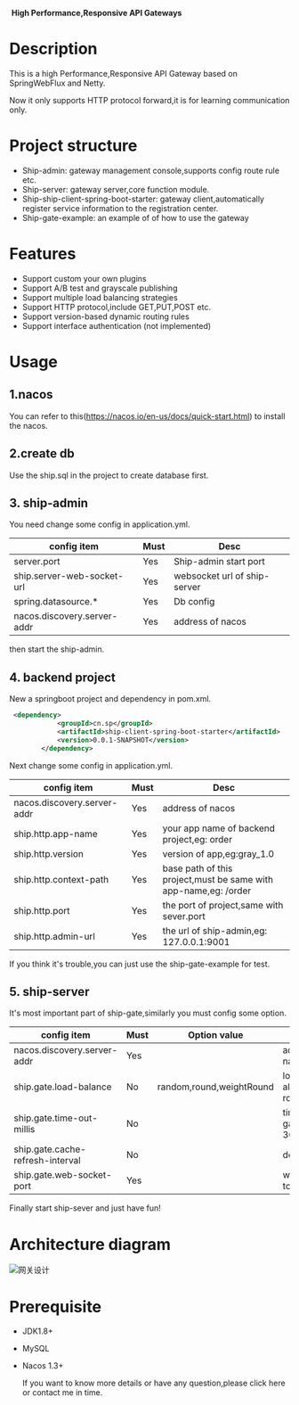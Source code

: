 ​															**High Performance,Responsive API Gateways**

# Description

This is a  high Performance,Responsive API Gateway based on SpringWebFlux and Netty.

Now it only supports HTTP protocol forward,it is for learning communication only.

# Project structure

- Ship-admin: gateway management console,supports config route rule etc.
- Ship-server: gateway server,core function module.
- Ship-ship-client-spring-boot-starter: gateway client,automatically register service information to the registration center.
- Ship-gate-example: an example of of how to use the gateway

# Features

- Support custom your own plugins
- Support A/B test and grayscale publishing
- Support multiple load balancing strategies
- Support HTTP protocol,include GET,PUT,POST etc.
- Support version-based dynamic routing rules
- Support interface authentication (not implemented)

# Usage

## 1.nacos

You can refer to this(https://nacos.io/en-us/docs/quick-start.html) to install the nacos.

## 2.create db

Use the ship.sql in the project to create database first.

## 3. ship-admin

You need change some config in application.yml.

| config item                 | Must | Desc                         |
| --------------------------- | ---- | ---------------------------- |
| server.port                 | Yes  | Ship-admin start port        |
| ship.server-web-socket-url  | Yes  | websocket url of ship-server |
| spring.datasource.*         | Yes  | Db config                    |
| nacos.discovery.server-addr | Yes  | address of nacos             |

then start the ship-admin.

## 4. backend project

New a springboot project and dependency in pom.xml.

```xml
 <dependency>
            <groupId>cn.sp</groupId>
            <artifactId>ship-client-spring-boot-starter</artifactId>
            <version>0.0.1-SNAPSHOT</version>
        </dependency>
```

Next change some config in application.yml.

| config item                 | Must | Desc                                                         |
| --------------------------- | ---- | ------------------------------------------------------------ |
| nacos.discovery.server-addr | Yes  | address of nacos                                             |
| ship.http.app-name          | Yes  | your app name of backend project,eg: order                   |
| ship.http.version           | Yes  | version of app,eg:gray_1.0                                   |
| ship.http.context-path      | Yes  | base path of this project,must be same with app-name,eg: /order |
| ship.http.port              | Yes  | the port of project,same with sever.port                     |
| ship.http.admin-url         | Yes  | the url of ship-admin,eg: 127.0.0.1:9001                     |

If you think it's trouble,you can just use the ship-gate-example for test.

## 5. ship-server

It's most important part of ship-gate,similarly you must config some option.

| config item                      | Must | Option value             | Desc                                      |
| -------------------------------- | ---- | ------------------------ | ----------------------------------------- |
| nacos.discovery.server-addr      | Yes  |                          | address of nacos                          |
| ship.gate.load-balance           | No   | random,round,weightRound | load balance algorithm,default round      |
| ship.gate.time-out-millis        | No   |                          | time out millis of gateway,default 3000ms |
| ship.gate.cache-refresh-interval | No   |                          | default 10s                               |
| ship.gate.web-socket-port        | Yes  |                          | websocket port to listen                  |

Finally start ship-sever and just have fun!



# Architecture diagram

![网关设计](http://wwww.2ysp.top/gateway.png)

# Prerequisite

- JDK1.8+

- MySQL

- Nacos 1.3+

  

  If you want to know more details or have any question,please click here or contact me in time.

  





